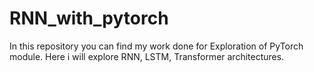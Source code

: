 # RNN_with_pytorch
In this repository you can find my work done for Exploration of PyTorch module. Here i will explore RNN, LSTM, Transformer architectures.
